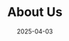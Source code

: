 ---
title: "About Us"
date: '2025-04-03'
url: '/es/about-us'

sections:
- name: hero-4
  weight: 1
  title: "What is behind the SeaTable company?"
  description: "We are changing the way people will work with data in the future."
  button:
    label: "Join our team!"
    link: "/jobs"

- name: content-14
  weight: 2
  title: This is what drives us
  subtitle: Motivation
  items:
  - headline: Simplicity
    text: With our cloud solution, teams and companies can organize their data and information more efficiently in minutes and without technical knowledge
  - headline: Control
    text: With the self-hosted version, we offer a way out of dependency. Take full control of your data and processes.
  - headline: Market leader
    text: Our goal is to become the European market leader in low-code solutions. We work towards this every day.
  - headline: Service provider
    text: We offer installation, configuration, maintenance, training and operation for companies of all sizes.

- name: content-15
  weight: 3
  title: SeaTable in figures
  items:
  - number: "2020"
    text: At the start since
  - number: 40+
    text: Team members
  - number: 3
    text: Locations
  - number: 100.000+
    text: Users
  image: "/images/our-team-at-seadays2024.jpg"

- name: content-16
  weight: 4
  title: This is our identity
  subtitle: Values
  items:
  - headline: Innovative
    text: We find solutions for the needs of tomorrow
  - headline: Knowledge
    text: We are experts and are happy to pass on our knowledge
  - headline: Trustworthiness
    text: We focus on high quality standards and data security
  - headline: Enthusiasm
    text: We look forward to making complex processes easier
  - headline: Commitment
    text: We work to make a difference

- name: content-17
  weight: 5
  title: We are proud of this
  subtitle: Milestones
  items:
  - date: 04/2019
    text: "The idea is born and the <span class='gradient'>first row of source code</span> is written"
  - date: 06/2020
    text: <span class='gradient'>seatable.io</span> goes online
  - date: 09/2020
    text: First mention in the <span class='gradient'>German IT press</span>
  - date: 04/2021
    text: <span class='gradient'>SeaTable 2.0</span> appears
  - date: 07/2021
    text: 100+ stars on <span class='gradient'>GitHub</span>
  - date: 04/2022
    text: <span class='gradient'>The Handelsblatt</span> is the first national German newspaper to report on SeaTable
  - date: 06/2022
    text: <span class='gradient'>SeaTable 3.0</span> is released
  - date: 08/2022
    text: 10K downloads at <span class='gradient'>Docker Hub</span>
  - date: 03/2023
    text: <span class='gradient'>BwTable innovation project</span> with the German armed forces
  - date: 07/2023
    text: SeaTable is now available in <span class='gradient'>6 different languages</span>
  - date: 11/2024
    text: <span class='gradient'>SeaTable 5.0</span> marks a new milestone in the no-code world
  - date: 02/2025
    text: <span class='gradient'>seatable.com</span> sees the light of day

- name: content-18
  weight: 6
  title: The German-Chinese joint venture
  subtitle: Management Team
  items: 
  - headline: The founding brothers of SeaTable GmbH
    text: "SeaTable GmbH is responsible for the sales and support of SeaTable as well as the operation of the SeaTable Cloud.<br/><br/> SeaTable GmbH was founded in July 2020 by the brothers Dr. Ralf Dyllick-Brenzinger and Christoph Dyllick-Brenzinger. They are also the managing directors of the company."
    style: "clean"
  - headline: Dr. Ralf Dyllick-Brenzinger
    text: "Dr. Ralf Dyllick-Brenzinger, founder and CEO of SeaTable, is a former management consultant with the Boston Consulting Group. His consulting focus was on finance, which led him to projects in the United Arab Emirates. in 2014, he and his brother Christoph founded datamate GmbH & Co. KG with his brother Christoph to distribute both open source server systems and the private cloud solution Seafile Server.<br/><br/>Ralf studied business administration at the University of St. Gallen and received his doctorate from the Ecole Polytechnique Fédérale de Lausanne (EPFL) for his dissertation entitled 'Energy Strategy Formation in the Middle East and North Africa'."
  - headline: Christoph Dyllick-Brenzinger
    text: "Christoph Dyllick-Brenzinger is one of the founders and Chief Product Officer of SeaTable. After several years as a management consultant in the SAP environment for major European corporations, he founded the joint company datamate GmbH & Co. KG.<br/><br/>Christoph studied economics at the University of Mannheim and has been an enthusiastic software developer since his early youth. In 2000, at the age of just 17 (and as the youngest participant in the field), he won the title of European Team Bike Courier Champion."
  - headline: Our partners at Seafile Ltd.
    text: "Seafile Ltd. is a software company from Beijing, China. Seafile Ltd. has been developing the low-code application SeaTable since 2019. Seafile Ltd. was founded by Daniel Pan and Jonathan Xu in 2012 to market the self-developed software Seafile Server.<br/><br/>Seafile Server is an enterprise file sync-and-share solution that is particularly popular in the European university and research sector. Seafile Server is available in two editions. The Seafile Server Community Edition is open source; the Seafile Server Professional Edition is distributed under a proprietary license.<br/><br/>Seafile Ltd. holds a 50 percent share in SeaTable GmbH. It is neither directly nor indirectly involved in the management."
    style: "clean"
  - headline: Daniel Pan
    text: "Daniel Pan is the Chief Executive Officer of Seafile Ltd. Just two years after finishing his studies, he founded Seafile Ltd together with Jonathan Xu. During their studies, the two later founders had already started to develop their own file synchronization solution.<br/><br/>Daniel is a graduate of Tsinghua University in Beijing, China."
  - headline: Jonathan Xu
    text: "Jonathan Xu is CTO of Seafile Ltd. In 2012, he founded Seafile Ltd. together with Daniel Pan to further develop and market the file synchronization software Seafile, which the two had been working on together since their university days.<br/><br/>Jonathan is a graduate of Tsinghua University in Beijing, China."

- name: content-3
  weight: 7
  title: What do others say about us?
  subtitle: Press
  button:
    label: To the press area
    link: "/press"
---